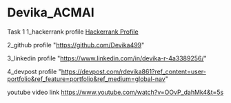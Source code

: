 # Devika_ACMAI
Task 1
1_hackerrank profile
<a href = "https://www.hackerrank.com/dashboard"> Hackerrank Profile</a>

2_github profile
"https://github.com/Devika499"

3_linkedin profile
"https://www.linkedin.com/in/devika-r-4a3389256/"

4_devpost profile
"https://devpost.com/rdevika861?ref_content=user-portfolio&ref_feature=portfolio&ref_medium=global-nav"

youtube video link
https://www.youtube.com/watch?v=OOvP_dahMk4&t=5s

